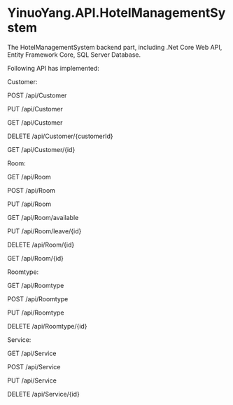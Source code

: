 # YinuoYang.API.HotelManagementSystem
The HotelManagementSystem backend part, including .Net Core Web API, Entity Framework Core, SQL Server Database.





Following API has implemented:

Customer:

POST
​/api​/Customer

PUT
​/api​/Customer

GET
​/api​/Customer

DELETE
​/api​/Customer​/{customerId}

GET
​/api​/Customer​/{id}

Room:

GET
​/api​/Room

POST
​/api​/Room

PUT
​/api​/Room

GET
​/api​/Room​/available

PUT
​/api​/Room​/leave​/{id}

DELETE
​/api​/Room​/{id}

GET
​/api​/Room​/{id}

Roomtype:

GET
​/api​/Roomtype

POST
​/api​/Roomtype

PUT
​/api​/Roomtype

DELETE
​/api​/Roomtype​/{id}

Service:

GET
​/api​/Service

POST
​/api​/Service

PUT
​/api​/Service

DELETE
​/api​/Service​/{id}
